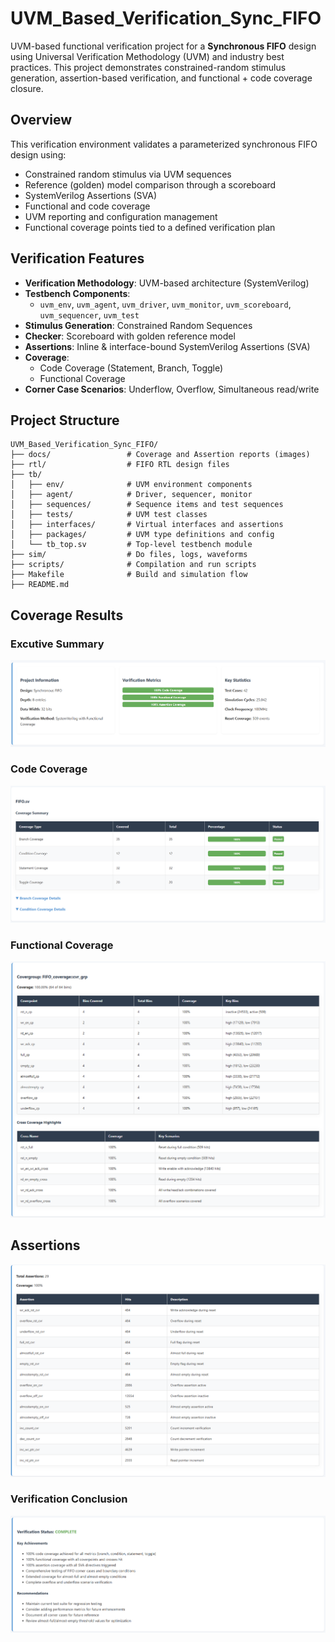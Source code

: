 # UVM_Based_Verification_Sync_FIFO

UVM-based functional verification project for a **Synchronous FIFO** design using Universal Verification Methodology (UVM) and industry best practices. This project demonstrates constrained-random stimulus generation, assertion-based verification, and functional + code coverage closure.

## Overview

This verification environment validates a parameterized synchronous FIFO design using:
- Constrained random stimulus via UVM sequences
- Reference (golden) model comparison through a scoreboard
- SystemVerilog Assertions (SVA)
- Functional and code coverage
- UVM reporting and configuration management
- Functional coverage points tied to a defined verification plan

## Verification Features

- **Verification Methodology**: UVM-based architecture (SystemVerilog)
- **Testbench Components**: 
  - `uvm_env`, `uvm_agent`, `uvm_driver`, `uvm_monitor`, `uvm_scoreboard`, `uvm_sequencer`, `uvm_test`
- **Stimulus Generation**: Constrained Random Sequences
- **Checker**: Scoreboard with golden reference model
- **Assertions**: Inline & interface-bound SystemVerilog Assertions (SVA)
- **Coverage**:
  - Code Coverage (Statement, Branch, Toggle)
  - Functional Coverage
- **Corner Case Scenarios**: Underflow, Overflow, Simultaneous read/write

## Project Structure
```text
UVM_Based_Verification_Sync_FIFO/
├── docs/                 # Coverage and Assertion reports (images)
├── rtl/                  # FIFO RTL design files
├── tb/
│   ├── env/              # UVM environment components
│   ├── agent/            # Driver, sequencer, monitor
│   ├── sequences/        # Sequence items and test sequences
│   ├── tests/            # UVM test classes
│   ├── interfaces/       # Virtual interfaces and assertions
│   ├── packages/         # UVM type definitions and config
│   └── tb_top.sv         # Top-level testbench module
├── sim/                  # Do files, logs, waveforms
├── scripts/              # Compilation and run scripts
├── Makefile              # Build and simulation flow
├── README.md
```

## Coverage Results

### Excutive Summary

![Excutive Summary](./Docs/Executive%20Summary.png)

### Code Coverage

![Code Coverage](./Docs/Code%20Coverage%20Analysis.png)

### Functional Coverage

![Functional Coverage](./Docs/Functional%20Coverage%20Analysis.png)

## Assertions

![Assertions Coverage](./Docs/Assertion%20Coverage.png)

### Verification Conclusion

![Verification Conclusion](./Docs/Verification%20Conclusion.png)


